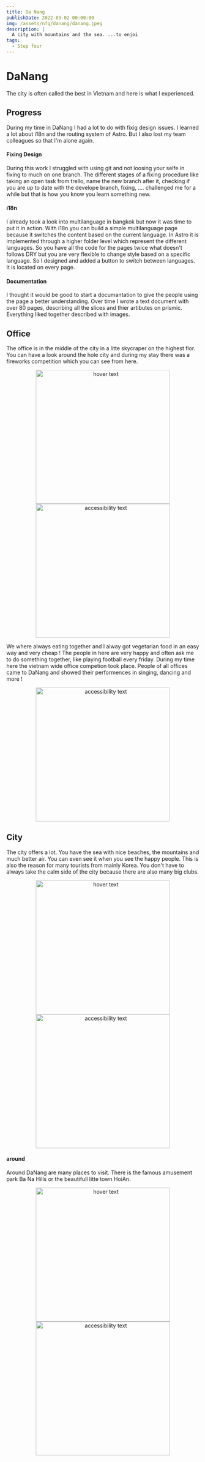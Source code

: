```yaml
---
title: Da Nang
publishDate: 2022-03-02 00:00:00
img: /assets/nfq/danang/danang.jpeg
description: |
  A city with mountains and the sea. ...to enjoi
tags:
  - Step four
---
```


# DaNang
The city is often called the best in Vietnam and here is what I experienced.

## Progress

During my time in DaNang I had a lot to do with fixig design issues. I learned a lot about i18n and the routing system of Astro. But I also lost my team colleagues so that I'm alone again.

#### Fixing Design
During this work I struggled with using git and not loosing your selfe in fixing to much on one branch. The different stages of a fixing procedure like taking an open task from trello, name the new branch after it, checking if you are up to date with the develope branch, fixing, ....   challenged me for a while but that is how you know you learn something new. 

#### i18n
I already took a look into multilanguage in bangkok but now it was time to put it in action. With i18n you can build a simple multilanguage page because it switches the content based on the current language. In Astro it is implemented through a higher folder level which represent the different languages. So you have all the code for the pages twice what doesn't follows DRY but you are very flexible to change style based on a specific language.
So I designed and added a button to switch between languages. It is located on every page.

#### Documentation
I thought it would be good to start a documantation to give the people using the page a better understanding. Over time I wrote a text document with over 80 pages, describing all the slices and thier artibutes on prismic. Everything liked together described with images.

## Office
The office is in the middle of the city in a litte skycraper on the highest flor. You can have a look around the hole city and during my stay there was a fireworks competition which you can see from here.

<p align="center">
  <img src="/assets/nfq/danang/IMG_7185.jpeg" width="350" title="hover text">
  <img src="/assets/nfq/danang/IMG_7231.jpeg" width="350" alt="accessibility text">
</p>


We where always eating together and I alway got vegetarian food in an easy way and very cheap !
The people in here are very happy and often ask me to do something together, like playing football every friday. During my time here the vietnam wide office competion took place. People of all offices came to DaNang and showed their performences in singing, dancing and more !

<p align="center">
  <img src="/assets/nfq/danang/IMG_7633.jpeg" width="350" alt="accessibility text">
</p>

## City
The city offers a lot. You have the sea with nice beaches, the mountains and much better air. You can even see it when you see the happy people. This is also the reason for many tourists from mainly Korea. You don't have to always take the calm side of the city because there are also many big clubs.

<p align="center">
  <img src="/assets/nfq/danang/IMG_7541.jpeg" width="350" title="hover text">
  <img src="/assets/nfq/danang/IMG_7618.jpeg" width="350" alt="accessibility text">
</p>

#### around
Around DaNang are many places to visit. There is the famous amusement park Ba Na Hills or the beautifull litte town HoiAn.

<p align="center">
  <img src="/assets/nfq/danang/IMG_8391.jpeg" width="350" title="hover text">
  <img src="/assets/nfq/danang/IMG_8250.jpeg" width="350" alt="accessibility text">
</p>